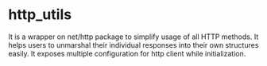 # http_utils
It is a wrapper on net/http package to simplify usage of all HTTP methods. It helps users to unmarshal their individual responses into their own structures easily. It exposes multiple configuration for http client while initialization.
